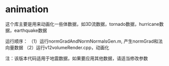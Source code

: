 # animation

这个库主要是用来动画化一些体数据，如3D流数据，tornado数据，hurricane数据，earthquake数据

运行顺序：
  （1）运行normGradAndNormNormalsGen.m, 产生normGrad和法向量数据
  （2）运行v12volumeRender.cpp，动画化
  
  注：该版本代码适用于地震数据，如果要应用其他数据，请适当修改参数
